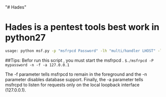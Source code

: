 "# Hades" 

# Hades is a pentest tools best work in python27
```bash
usage: python msf.py -p "msfrpcd Password" -lh "multi/handler LHOST" -lp "multi/handler LPORT"
```

##Tips:
Befor run this script , you must start the msfrpcd .
`$./msfrpcd -P mypassword -n -f -a 127.0.0.1`

The -f parameter tells msfrpcd to remain in the foreground and the -n parameter disables database support. Finally, the -a parameter tells msfrcpd to listen for requests only on the local loopback interface (127.0.0.1).
